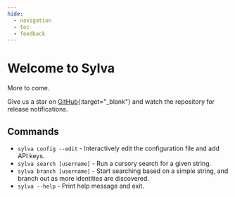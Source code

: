 ```yaml
---
hide:
  - navigation
  - toc
  - feedback
---
```


# Welcome to Sylva

More to come.

Give us a star on [GitHub]{:target="_blank"} and watch the repository for release notifications. 

## Commands

* `sylva config --edit` - Interactively edit the configuration file and add API keys.
* `sylva search [username]` - Run a cursory search for a given string.
* `sylva branch [username]` - Start searching based on a simple string, and branch out as more identities are discovered.
* `sylva --help` - Print help message and exit.

[GitHub]: https://github.com/ppfeister/sylva
